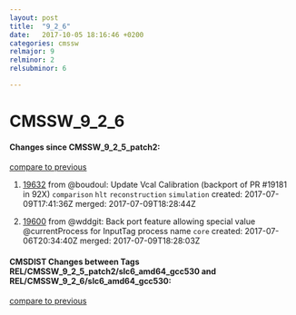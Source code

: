 ```yaml
---
layout: post
title:  "9_2_6"
date:   2017-10-05 18:16:46 +0200
categories: cmssw
relmajor: 9
relminor: 2
relsubminor: 6

---
```


# CMSSW_9_2_6
#### Changes since CMSSW_9_2_5_patch2:
[compare to previous](https://github.com/cms-sw/cmssw/compare/CMSSW_9_2_5_patch2...CMSSW_9_2_6)



1. [19632](http://github.com/cms-sw/cmssw/pull/19632)  from @boudoul: Update Vcal Calibration (backport of PR #19181 in 92X) `comparison`  `hlt`  `reconstruction`  `simulation`  created: 2017-07-09T17:41:36Z merged: 2017-07-09T18:28:44Z

1. [19600](http://github.com/cms-sw/cmssw/pull/19600)  from @wddgit: Back port feature allowing special value @currentProcess for InputTag process name `core`  created: 2017-07-06T20:34:40Z merged: 2017-07-09T18:28:03Z

#### CMSDIST Changes between Tags REL/CMSSW_9_2_5_patch2/slc6_amd64_gcc530 and REL/CMSSW_9_2_6/slc6_amd64_gcc530:
[compare to previous](https://github.com/cms-sw/cmsdist/compare/REL/CMSSW_9_2_5_patch2/slc6_amd64_gcc530...REL/CMSSW_9_2_6/slc6_amd64_gcc530)


